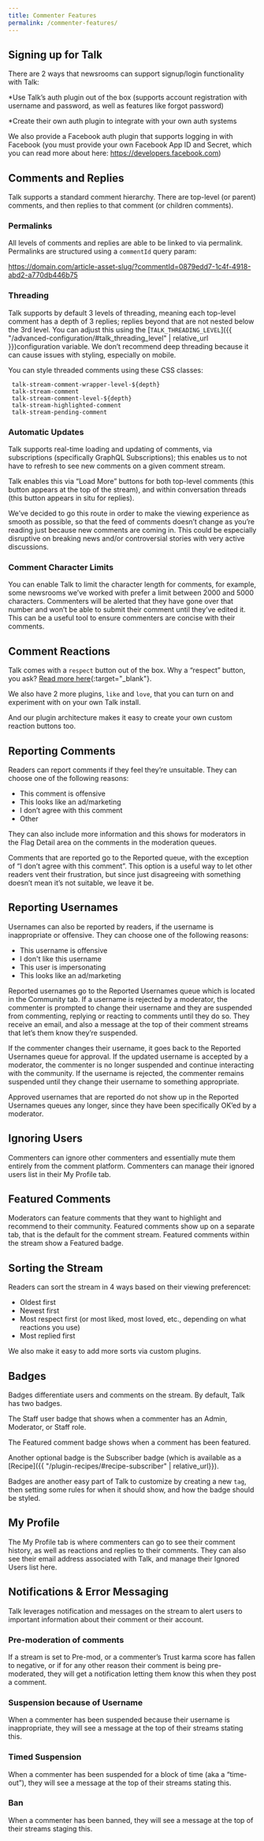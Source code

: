 ```yaml
---
title: Commenter Features
permalink: /commenter-features/
---
```


## Signing up for Talk

There are 2 ways that newsrooms can support signup/login functionality with Talk:

*Use Talk’s auth plugin out of the box (supports account registration with username and password, as well as features like forgot password)

*Create their own auth plugin to integrate with your own auth systems

We also provide a Facebook auth plugin that supports logging in with Facebook (you must provide your own Facebook App ID and Secret, which you can read more about here: https://developers.facebook.com) 

## Comments and Replies

Talk supports a standard comment hierarchy. There are top-level (or parent) comments, and then replies to that comment (or children comments). 

### Permalinks

All levels of comments and replies are able to be linked to via permalink. Permalinks are structured using a `commentId` query param:

https://domain.com/article-asset-slug/?commentId=0879edd7-1c4f-4918-abd2-a770db446b75

### Threading

Talk supports by default 3 levels of threading, meaning each top-level comment has a depth of 3 replies; replies beyond that are not nested below the 3rd level. You can adjust this using the [`TALK_THREADING_LEVEL`]({{ "/advanced-configuration/#talk_threading_level" | relative_url }})configuration variable. We don’t recommend deep threading because it can cause issues with styling, especially on mobile.

You can style threaded comments using these CSS classes:

 ``` 
  talk-stream-comment-wrapper-level-${depth}
  talk-stream-comment
  talk-stream-comment-level-${depth}
  talk-stream-highlighted-comment
  talk-stream-pending-comment
```

### Automatic Updates

Talk supports real-time loading and updating of comments, via subscriptions (specifically GraphQL Subscriptions); this enables us to not have to refresh to see new comments on a given comment stream. 

Talk enables this via “Load More” buttons for both top-level comments (this button appears at the top of the stream), and within conversation threads (this button appears in situ for replies).

We’ve decided to go this route in order to make the viewing experience as smooth as possible, so that the feed of comments doesn’t change as you’re reading just because new comments are coming in. This could be especially disruptive on breaking news and/or controversial stories with very active discussions.

### Comment Character Limits

You can enable Talk to limit the character length for comments, for example, some newsrooms we’ve worked with prefer a limit between 2000 and 5000 characters. Commenters will be alerted that they have gone over that number and won’t be able to submit their comment until they’ve edited it. This can be a useful tool to ensure commenters are concise with their comments.

## Comment Reactions

Talk comes with a `respect` button out of the box. Why a “respect” button, you ask? [Read more here](https://mediaengagement.org/research/engagement-buttons/){:target="_blank"}. 

We also have 2 more plugins, `like` and `love`, that you can turn on and experiment with on your own Talk install. 

And our plugin architecture makes it easy to create your own custom reaction buttons too. 

## Reporting Comments

Readers can report comments if they feel they’re unsuitable. They can choose one of the following reasons:

* This comment is offensive
* This looks like an ad/marketing
* I don’t agree with this comment
* Other

They can also include more information and this shows for moderators in the Flag Detail area on the comments in the moderation queues.

Comments that are reported go to the Reported queue, with the exception of “I don’t agree with this comment”. This option is a useful way to let other readers vent their frustration, but since just disagreeing with something doesn’t mean it’s not suitable, we leave it be.


## Reporting Usernames

Usernames can also be reported by readers, if the username is inappropriate or offensive. They can choose one of the following reasons:

* This username is offensive
* I don't like this username
* This user is impersonating
* This looks like an ad/marketing

Reported usernames go to the Reported Usernames queue which is located in the Community tab. If a username is rejected by a moderator, the commenter is prompted to change their username and they are suspended from commenting, replying or reacting to comments until they do so. They receive an email, and also a message at the top of their comment streams that let’s them know they’re suspended.

If the commenter changes their username, it goes back to the Reported Usernames queue for approval. If the updated username is accepted by a moderator, the commenter is no longer suspended and continue interacting with the community. If the username is rejected, the commenter remains suspended until they change their username to something appropriate.

Approved usernames that are reported do not show up in the Reported Usernames queues any longer, since they have been specifically OK’ed by a moderator.

## Ignoring Users

Commenters can ignore other commenters and essentially mute them entirely from the comment platform. Commenters can manage their ignored users list in their My Profile tab.

## Featured Comments

Moderators can feature comments that they want to highlight and recommend to their community. Featured comments show up on a separate tab, that is the default for the comment stream. Featured comments within the stream show a Featured badge.

## Sorting the Stream

Readers can sort the stream in 4 ways based on their viewing preferencet:

* Oldest first
* Newest first
* Most respect first (or most liked, most loved, etc., depending on what reactions you use)
* Most replied first

We also make it easy to add more sorts via custom plugins.

## Badges

Badges differentiate users and comments on the stream. By default, Talk has two badges. 

The Staff user badge that shows when a commenter has an Admin, Moderator, or Staff role. 

The Featured comment badge shows when a comment has been featured.

Another optional badge is the Subscriber badge (which is available as a [Recipe]({{ "/plugin-recipes/#recipe-subscriber" | relative_url}}). 

Badges are another easy part of Talk to customize by creating a new `tag`, then setting some rules for when it should show, and how the badge should be styled.

## My Profile

The My Profile tab is where commenters can go to see their comment history, as well as reactions and replies to their comments. They can also see their email address associated with Talk, and manage their Ignored Users list here.

## Notifications & Error Messaging

Talk leverages notification and messages on the stream to alert users to important information about their comment or their account.

### Pre-moderation of comments

If a stream is set to Pre-mod, or a commenter’s Trust karma score has fallen to negative, or if for any other reason their comment is being pre-moderated, they will get a notification letting them know this when they post a comment.

### Suspension because of Username

When a commenter has been suspended because their username is inappropriate, they will see a message at the top of their streams stating this.

### Timed Suspension

When a commenter has been suspended for a block of time (aka a “time-out”), they will see a message at the top of their streams stating this.

### Ban

When a commenter has been banned, they will see a message at the top of their streams staging this.

